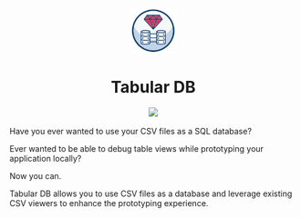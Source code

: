 <p align="center">
<img src="./logo.svg" width="80px" height="80px"/>
</p>
<h1 align="center">Tabular DB</h1>
<p align="center">
<img src="https://github.com/devcarlosmolero/tabular-db/actions/workflows/rspec.yml/badge.svg"/>
</p>

Have you ever wanted to use your CSV files as a SQL database?

Ever wanted to be able to debug table views while prototyping your application locally?

Now you can.

Tabular DB allows you to use CSV files as a database and leverage existing CSV viewers to enhance the prototyping experience.
